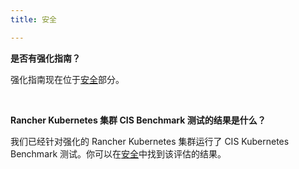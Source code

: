 ```yaml
---
title: 安全

---
```


**是否有强化指南？**

强化指南现在位于[安全](../pages-for-subheaders/rancher-security.md)部分。

<br/>

**Rancher Kubernetes 集群 CIS Benchmark 测试的结果是什么？**

我们已经针对强化的 Rancher Kubernetes 集群运行了 CIS Kubernetes Benchmark 测试。你可以在[安全](../pages-for-subheaders/rancher-security.md)中找到该评估的结果。
